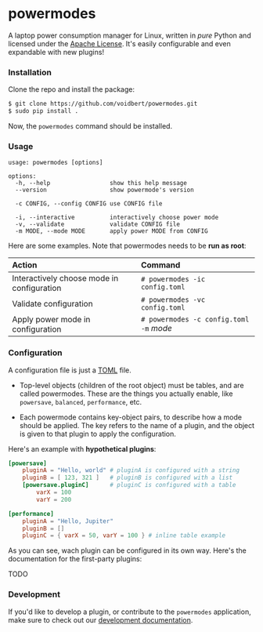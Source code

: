 # powermodes

A laptop power consumption manager for Linux, written in *pure* Python and licensed under the
[Apache License](https://www.apache.org/licenses/LICENSE-2.0). It's easily configurable and
even expandable with new plugins!

### Installation

Clone the repo and install the package:

```bash
$ git clone https://github.com/voidbert/powermodes.git
$ sudo pip install .
```

Now, the `powermodes` command should be installed.

### Usage

```
usage: powermodes [options]

options:
  -h, --help                 show this help message
  --version                  show powermode's version

  -c CONFIG, --config CONFIG use CONFIG file

  -i, --interactive          interactively choose power mode
  -v, --validate             validate CONFIG file
  -m MODE, --mode MODE       apply power MODE from CONFIG
```

Here are some examples. Note that powermodes needs to be **run as root**:

| Action                                     | Command                                 |
| :----------------------------------------- | :-------------------------------------- |
| Interactively choose mode in configuration | `# powermodes -ic config.toml`          |
| Validate configuration                     | `# powermodes -vc config.toml`          |
| Apply power mode in configuration          | `# powermodes -c config.toml -m` *mode* |

### Configuration

A configuration file is just a [TOML](https://toml.io) file.

- Top-level objects (children of the root object) must be tables, and are called powermodes. These
  are the things you actually enable, like `powersave`, `balanced`, `performance`, etc.

- Each powermode contains key-object pairs, to describe how a mode should be applied. The key
  refers to the name of a plugin, and the object is given to that plugin to apply the
  configuration.

Here's an example with **hypothetical plugins**:

```toml
[powersave]
	pluginA = "Hello, world" # pluginA is configured with a string
	pluginB = [ 123, 321 ]   # pluginB is configured with a list
	[powersave.pluginC]      # pluginC is configured with a table
		varX = 100
		varY = 200

[performance]
	pluginA = "Hello, Jupiter"
	pluginB = []
	pluginC = { varX = 50, varY = 100 } # inline table example
```

As you can see, wach plugin can be configured in its own way. Here's the documentation for the
first-party plugins:

TODO

### Development

If you'd like to develop a plugin, or contribute to the `powermodes` application, make sure to
check out our [development documentation](Development.md).

